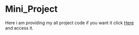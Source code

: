 # Mini_Project
  Here i am providing my all project code 
  if you want it click  <a href='https://github.com/Khasim727/Mini_Project/tree/master'>Here</a> <br> and access it. 
